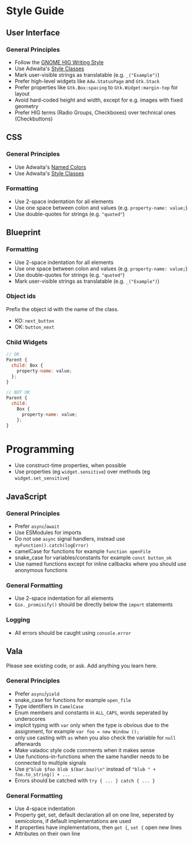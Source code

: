 # Style Guide

## User Interface

### General Principles

- Follow the [GNOME HIG Writing Style](https://developer.gnome.org/hig/guidelines/writing-style.html)
- Use Adwaita's [Style Classes](https://gnome.pages.gitlab.gnome.org/libadwaita/doc/1-latest/style-classes.html)
- Mark user-visible strings as translatable (e.g. `_("Example")`)
- Prefer high-level widgets like `Adw.StatusPage` and `Gtk.Stack`
- Prefer properties like `Gtk.Box:spacing` to `Gtk.Widget:margin-top` for layout
- Avoid hard-coded height and width, except for e.g. images with fixed geometry
- Prefer HIG terms (Radio Groups, Checkboxes) over technical ones (Checkbuttons)

## CSS

### General Principles

- Use Adwaita's [Named Colors](https://gnome.pages.gitlab.gnome.org/libadwaita/doc/1-latest/named-colors.html)
- Use Adwaita's [Style Classes](https://gnome.pages.gitlab.gnome.org/libadwaita/doc/1-latest/style-classes.html)

### Formatting

- Use 2-space indentation for all elements
- Use one space between colon and values (e.g. `property-name: value;`)
- Use double-quotes for strings (e.g. `"quoted"`)

## Blueprint

### Formatting

- Use 2-space indentation for all elements
- Use one space between colon and values (e.g. `property-name: value;`)
- Use double-quotes for strings (e.g. `"quoted"`)
- Mark user-visible strings as translatable (e.g. `_("Example")`)

### Object ids

Prefix the object id with the name of the class.

- KO: `next_button`
- OK: `button_next`

### Child Widgets

```js
// OK
Parent {
  child: Box {
    property-name: value;
  };
}

// NOT OK
Parent {
  child:
    Box {
      property-name: value;
    };
}
```

# Programming

- Use construct-time properties, when possible
- Use properties (eg `widget.sensitive`) over methods (eg `widget.set_sensitive`)

## JavaScript

### General Principles

- Prefer `async`/`await`
- Use ESModules for imports
- Do not use `async` signal handlers, instead use `myFunction().catch(logError)`
- camelCase for functions for example `function openFile`
- snake_case for variables/constants for example `const button_ok`
- Use named functions except for inline callbacks where you should use anonymous functions

### General Formatting

- Use 2-space indentation for all elements
- `Gio._promisify()` should be directly below the `import` statements

### Logging

- All errors should be caught using `console.error`

## Vala

Please see existing code, or ask. Add anything you learn here.

### General Principles

- Prefer `async`/`yield`
- snake_case for functions for example `open_file`
- Type identifiers in `CamelCase`
- Enum members and constants in `ALL_CAPS`, words seperated by underscores
- implcit typing with `var` only when the type is obvious due to the assignment, for example `var foo = new Window ();`
- only use casting with `as` when you also check the variable for `null` afterwards
- Make valadoc style code comments when it makes sense
- Use functions-in-functions when the same handler needs to be connected to multiple signals
- Use `@"blub $foo blob $(bar.baz)\n"` instead of `"blub " + foo.to_string() + ...`
- Errors should be catched with `try { ... } catch { ... }`

### General Formatting

- Use 4-space indentation
- Property get, set, default declaration all on one line, seperated by semicolons, if default implementations are used
- If properties have implementations, then `get {`, `set {` open new lines
- Attributes on their own line
